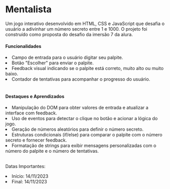 <h1>Mentalista</h1>
<p>Um jogo interativo desenvolvido em HTML, CSS e JavaScript que desafia o usuário a adivinhar um número secreto entre 1 e 1000. O projeto foi construído como proposta do desafio da imersão 7 da alura.</p>

<h4>Funcionalidades</h4>
<li>Campo de entrada para o usuário digitar seu palpite.</li>
<li>Botão "Escolher" para enviar o palpite.</li>
<li>Feedback visual indicando se o palpite está correto, muito alto ou muito baixo.</li>
<li>Contador de tentativas para acompanhar o progresso do usuário.</li>
<br/>

<h4>Destaques e Aprendizados</h4>
<li>Manipulação do DOM para obter valores de entrada e atualizar a interface com feedback.</li>
<li>Uso de eventos para detectar o clique no botão e acionar a lógica do jogo.</li>
<li>Geração de números aleatórios para definir o número secreto.</li>
<li>Estruturas condicionais (if/else) para comparar o palpite com o número secreto e fornecer feedback.</li>
<li>Formatação de strings para exibir mensagens personalizadas com o número do palpite e o número de tentativas.</li>
<br/>


Datas Importantes:
<li>Início: 14/11/2023</li>
<li>Final: 14/11/2023</li>


